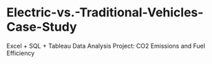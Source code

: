 # Electric-vs.-Traditional-Vehicles-Case-Study
Excel + SQL + Tableau Data Analysis Project: CO2 Emissions and Fuel Efficiency 
